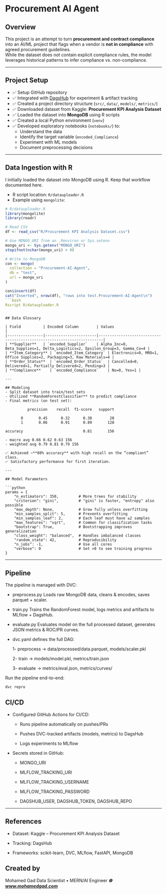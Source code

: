 # Procurement AI Agent

## Overview
This project is an attempt to turn **procurement and contract compliance** into an AI/ML project that flags when a vendor is **not in compliance** with agreed procurement guidelines.  
While the dataset does not contain explicit compliance rules, the model leverages historical patterns to infer compliance vs. non-compliance.

---

## Project Setup
- ✅ Setup GitHub repository  
- ✅ Integrated with [DagsHub](https://dagshub.com) for experiment & artifact tracking  
- ✅ Created a project directory structure (`src/`, `data/`, `models/`, `metrics/`)  
- ✅ Downloaded dataset from Kaggle: **Procurement KPI Analysis Dataset**  
- ✅ Loaded the dataset into **MongoDB** using R scripts  
- ✅ Created a local Python environment (`venv`)  
- ✅ Developed exploratory notebooks (`notebooks/`) to:
  - Understand the data
  - Identify the target variable (`encoded_Compliance`)
  - Experiment with ML models
  - Document preprocessing decisions

---

## Data Ingestion with R

I initially loaded the dataset into MongoDB using R. Keep that workflow documented here.

- R script location: `R/datauploader.R`
- Example using `mongolite`:

```r
# R/datauploader.R
library(mongolite)
library(readr)

# Read CSV
df <- read_csv("R/Procurement KPI Analysis Dataset.csv")

# Use MONGO_URI from an .Renviron or Sys.setenv
mongo_uri <- Sys.getenv("MONGO_URI")
stopifnot(nchar(mongo_uri) > 0)

# Write to MongoDB
con <- mongo(
  collection = "Procurement-AI-Agent",
  db = "test",
  url = mongo_uri
)

con$insert(df)
cat("Inserted", nrow(df), "rows into test.Procurement-AI-Agent\n")
```bash
Rscript R/datauploader.R
```
```

## Data Glossary

| Field          | Encoded Column        | Values                                                                 |
|----------------|-----------------------|------------------------------------------------------------------------|
| **Supplier**   | `encoded_Supplier`    | Alpha_Inc=0, Beta_Supplies=1, Delta_Logistics=2, Epsilon_Group=3, Gamma_Co=4 |
| **Item_Category** | `encoded_Item_Category` | Electronics=0, MRO=1, Office Supplies=2, Packaging=3, Raw Materials=4 |
| **Order_Status**  | `encoded_Order_Status`  | Cancelled=0, Delivered=1, Partially Delivered=2, Pending=3 |
| **Compliance**    | `encoded_Compliance`    | No=0, Yes=1 |

---

## Modeling
- Split dataset into train/test sets
- Utilized **RandomForestClassifier** to predict compliance
- Final metrics (on test set):

          precision    recall  f1-score   support

       0       0.45      0.32      0.38        28
       1       0.86      0.91      0.89       128

accuracy                           0.81       156

- macro avg 0.66 0.62 0.63 156
- weighted avg 0.79 0.81 0.79 156

✅ Achieved ~**80% accuracy** with high recall on the “compliant” class.  
✅ Satisfactory performance for first iteration.

---

## Model Parameters

```python
params = {
    "n_estimators": 350,         # More trees for stability
    "criterion": "gini",         # "gini" is faster, "entropy" also possible
    "max_depth": None,           # Grow fully unless overfitting
    "min_samples_split": 5,      # Prevents overfitting
    "min_samples_leaf": 2,       # Each leaf must have ≥2 samples
    "max_features": "sqrt",      # Common for classification tasks
    "bootstrap": True,           # Bootstrapping improves generalization
    "class_weight": "balanced",  # Handles imbalanced classes
    "random_state": 42,          # Reproducibility
    "n_jobs": -1,                # Use all cores
    "verbose": 0                 # Set >0 to see training progress
}
```
---

## Pipeline

The pipeline is managed with DVC:

- preprocess.py
Loads raw MongoDB data, cleans & encodes, saves parquet + scaler.

- train.py
Trains the RandomForest model, logs metrics and artifacts to MLflow + DagsHub.

- evaluate.py
Evaluates model on the full processed dataset, generates JSON metrics & ROC/PR curves.

- dvc.yaml defines the full DAG:

    1- preprocess → data/processed/data.parquet, models/scaler.pkl

    2- train → models/model.pkl, metrics/train.json

    3- evaluate → metrics/eval.json, metrics/curves/

Run the pipeline end-to-end:
```bash
dvc repro
```

## CI/CD

- Configured GitHub Actions for CI/CD:

    - Runs pipeline automatically on pushes/PRs

    - Pushes DVC-tracked artifacts (models, metrics) to DagsHub

    - Logs experiments to MLflow

- Secrets stored in GitHub:

    - MONGO_URI

    - MLFLOW_TRACKING_URI

    - MLFLOW_TRACKING_USERNAME

    - MLFLOW_TRACKING_PASSWORD

    - DAGSHUB_USER, DAGSHUB_TOKEN, DAGSHUB_REPO

---

## References

- Dataset: Kaggle – Procurement KPI Analysis Dataset

- Tracking: DagsHub

- Frameworks: scikit-learn, DVC, MLflow, FastAPI, MongoDB


## Created by

Mohamed Gad
Data Scientist • MERN/AI Engineer
***🌐 www.mohamedgad.com***